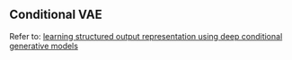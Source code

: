 ## Conditional VAE

Refer to: [learning structured output representation using deep conditional generative models](https://papers.nips.cc/paper/5775-learning-structured-output-representation-using-deep-conditional-generative-models)

